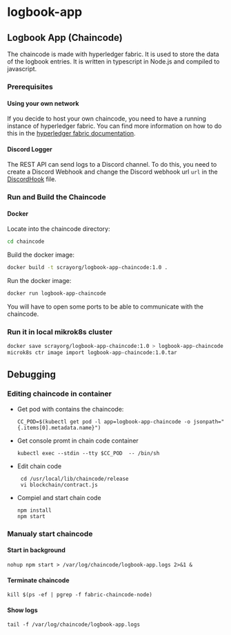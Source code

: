 # logbook-app

## Logbook App (Chaincode)
The chaincode is made with hyperledger fabric. It is used to store the data of the logbook entries. It is written in typescript in Node.js and compiled to javascript.

### Prerequisites
#### Using your own network
If you decide to host your own chaincode, you need to have a running instance of hyperledger fabric. You can find more information on how to do this in the [hyperledger fabric documentation](https://hyperledger-fabric.readthedocs.io/en/release-2.2/).

#### Discord Logger
The REST API can send logs to a Discord channel. To do this, you need to create a Discord Webhook and change the Discord webhook url `url` in the [DiscordHook](source/logger/discord.ts) file.

### Run and Build the Chaincode
#### Docker
Locate into the chaincode directory:
```bash
cd chaincode
```

Build the docker image:
```bash
docker build -t scrayorg/logbook-app-chaincode:1.0 .
```

Run the docker image:
```bash
docker run logbook-app-chaincode
```

You will have to open some ports to be able to communicate with the chaincode.


### Run it in local mikrok8s cluster
```bash
docker save scrayorg/logbook-app-chaincode:1.0 > logbook-app-chaincode:1.0.tar
microk8s ctr image import logbook-app-chaincode:1.0.tar

```

## Debugging

### Editing chaincode in container
* Get pod with contains the chaincode:  
  ```
  CC_POD=$(kubectl get pod -l app=logbook-app-chaincode -o jsonpath="{.items[0].metadata.name}")
  ```
* Get console promt in chain code container  
  ```
  kubectl exec --stdin --tty $CC_POD  -- /bin/sh
  ```
* Edit chain code
  ```
   cd /usr/local/lib/chaincode/release
   vi blockchain/contract.js
  ```
* Compiel and start chain code  
   ```
   npm install
   npm start
  ```
### Manualy start chaincode
#### Start in background
```
nohup npm start > /var/log/chaincode/logbook-app.logs 2>&1 &
```

#### Terminate chaincode

```
kill $(ps -ef | pgrep -f fabric-chaincode-node)
```

#### Show logs
```
tail -f /var/log/chaincode/logbook-app.logs
```
